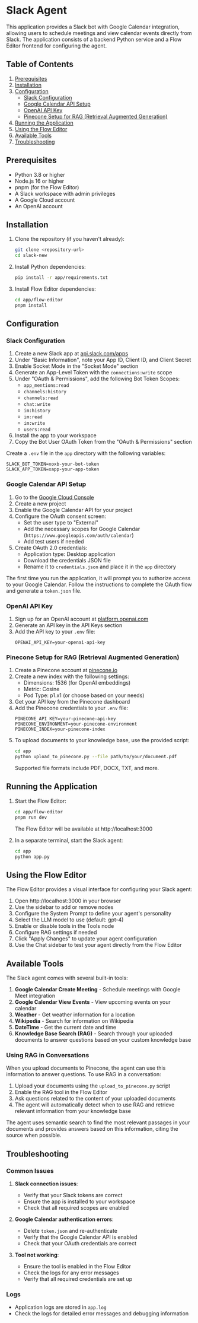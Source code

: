 # Slack Agent

This application provides a Slack bot with Google Calendar integration, allowing users to schedule meetings and view calendar events directly from Slack. The application consists of a backend Python service and a Flow Editor frontend for configuring the agent.

## Table of Contents

1. [Prerequisites](#prerequisites)
2. [Installation](#installation)
3. [Configuration](#configuration)
   - [Slack Configuration](#slack-configuration)
   - [Google Calendar API Setup](#google-calendar-api-setup)
   - [OpenAI API Key](#openai-api-key)
   - [Pinecone Setup for RAG (Retrieval Augmented Generation)](#pinecone-setup-for-rag-retrieval-augmented-generation)
4. [Running the Application](#running-the-application)
5. [Using the Flow Editor](#using-the-flow-editor)
6. [Available Tools](#available-tools)
7. [Troubleshooting](#troubleshooting)

## Prerequisites

- Python 3.8 or higher
- Node.js 16 or higher
- pnpm (for the Flow Editor)
- A Slack workspace with admin privileges
- A Google Cloud account
- An OpenAI account

## Installation

1. Clone the repository (if you haven't already):
   ```bash
   git clone <repository-url>
   cd slack-new
   ```

2. Install Python dependencies:
   ```bash
   pip install -r app/requirements.txt
   ```

3. Install Flow Editor dependencies:
   ```bash
   cd app/flow-editor
   pnpm install
   ```

## Configuration

### Slack Configuration

1. Create a new Slack app at [api.slack.com/apps](https://api.slack.com/apps)
2. Under "Basic Information", note your App ID, Client ID, and Client Secret
3. Enable Socket Mode in the "Socket Mode" section
4. Generate an App-Level Token with the `connections:write` scope
5. Under "OAuth & Permissions", add the following Bot Token Scopes:
   - `app_mentions:read`
   - `channels:history`
   - `channels:read`
   - `chat:write`
   - `im:history`
   - `im:read`
   - `im:write`
   - `users:read`
6. Install the app to your workspace
7. Copy the Bot User OAuth Token from the "OAuth & Permissions" section

Create a `.env` file in the `app` directory with the following variables:
```
SLACK_BOT_TOKEN=xoxb-your-bot-token
SLACK_APP_TOKEN=xapp-your-app-token
```

### Google Calendar API Setup

1. Go to the [Google Cloud Console](https://console.cloud.google.com/)
2. Create a new project
3. Enable the Google Calendar API for your project
4. Configure the OAuth consent screen:
   - Set the user type to "External"
   - Add the necessary scopes for Google Calendar (`https://www.googleapis.com/auth/calendar`)
   - Add test users if needed
5. Create OAuth 2.0 credentials:
   - Application type: Desktop application
   - Download the credentials JSON file
   - Rename it to `credentials.json` and place it in the `app` directory

The first time you run the application, it will prompt you to authorize access to your Google Calendar. Follow the instructions to complete the OAuth flow and generate a `token.json` file.

### OpenAI API Key

1. Sign up for an OpenAI account at [platform.openai.com](https://platform.openai.com/)
2. Generate an API key in the API Keys section
3. Add the API key to your `.env` file:
   ```
   OPENAI_API_KEY=your-openai-api-key
   ```

### Pinecone Setup for RAG (Retrieval Augmented Generation)

1. Create a Pinecone account at [pinecone.io](https://www.pinecone.io/)
2. Create a new index with the following settings:
   - Dimensions: 1536 (for OpenAI embeddings)
   - Metric: Cosine
   - Pod Type: p1.x1 (or choose based on your needs)
3. Get your API key from the Pinecone dashboard
4. Add the Pinecone credentials to your `.env` file:
   ```
   PINECONE_API_KEY=your-pinecone-api-key
   PINECONE_ENVIRONMENT=your-pinecone-environment
   PINECONE_INDEX=your-pinecone-index
   ```
5. To upload documents to your knowledge base, use the provided script:
   ```bash
   cd app
   python upload_to_pinecone.py --file path/to/your/document.pdf
   ```
   Supported file formats include PDF, DOCX, TXT, and more.

## Running the Application

1. Start the Flow Editor:
   ```bash
   cd app/flow-editor
   pnpm run dev
   ```
   The Flow Editor will be available at http://localhost:3000

2. In a separate terminal, start the Slack agent:
   ```bash
   cd app
   python app.py
   ```

## Using the Flow Editor

The Flow Editor provides a visual interface for configuring your Slack agent:

1. Open http://localhost:3000 in your browser
2. Use the sidebar to add or remove nodes
3. Configure the System Prompt to define your agent's personality
4. Select the LLM model to use (default: gpt-4)
5. Enable or disable tools in the Tools node
6. Configure RAG settings if needed
7. Click "Apply Changes" to update your agent configuration
8. Use the Chat sidebar to test your agent directly from the Flow Editor

## Available Tools

The Slack agent comes with several built-in tools:

1. **Google Calendar Create Meeting** - Schedule meetings with Google Meet integration
2. **Google Calendar View Events** - View upcoming events on your calendar
3. **Weather** - Get weather information for a location
4. **Wikipedia** - Search for information on Wikipedia
5. **DateTime** - Get the current date and time
6. **Knowledge Base Search (RAG)** - Search through your uploaded documents to answer questions based on your custom knowledge base

### Using RAG in Conversations

When you upload documents to Pinecone, the agent can use this information to answer questions. To use RAG in a conversation:

1. Upload your documents using the `upload_to_pinecone.py` script
2. Enable the RAG tool in the Flow Editor
3. Ask questions related to the content of your uploaded documents
4. The agent will automatically detect when to use RAG and retrieve relevant information from your knowledge base

The agent uses semantic search to find the most relevant passages in your documents and provides answers based on this information, citing the source when possible.

## Troubleshooting

### Common Issues

1. **Slack connection issues**:
   - Verify that your Slack tokens are correct
   - Ensure the app is installed to your workspace
   - Check that all required scopes are enabled

2. **Google Calendar authentication errors**:
   - Delete `token.json` and re-authenticate
   - Verify that the Google Calendar API is enabled
   - Check that your OAuth credentials are correct

3. **Tool not working**:
   - Ensure the tool is enabled in the Flow Editor
   - Check the logs for any error messages
   - Verify that all required credentials are set up

### Logs

- Application logs are stored in `app.log`
- Check the logs for detailed error messages and debugging information
